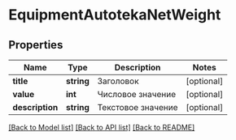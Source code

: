 # EquipmentAutotekaNetWeight

## Properties
Name | Type | Description | Notes
------------ | ------------- | ------------- | -------------
**title** | **string** | Заголовок | [optional] 
**value** | **int** | Числовое значение | [optional] 
**description** | **string** | Текстовое значение | [optional] 

[[Back to Model list]](../../README.md#documentation-for-models) [[Back to API list]](../../README.md#documentation-for-api-endpoints) [[Back to README]](../../README.md)

